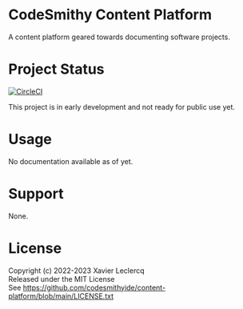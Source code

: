 # CodeSmithy Content Platform

A content platform geared towards documenting software projects.

# Project Status

[![CircleCI](https://dl.circleci.com/status-badge/img/gh/codesmithyide/content-platform/tree/main.svg?style=shield)](https://dl.circleci.com/status-badge/redirect/gh/codesmithyide/content-platform/tree/main)

This project is in early development and not ready for public use yet. 

# Usage

No documentation available as of yet.

# Support

None.

# License

Copyright (c) 2022-2023 Xavier Leclercq\
Released under the MIT License\
See https://github.com/codesmithyide/content-platform/blob/main/LICENSE.txt
